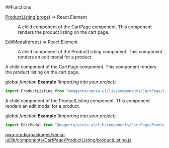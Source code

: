 ##Functions

<dl>
<dt><a href="#ProductListing">ProductListing(props)</a> ⇒ <inlineCode>React.Element</inlineCode></dt>
<dd>

A child component of the CartPage component.
This component renders the product listing on the cart page.

</dd>
<dt><a href="#EditModal">EditModal(props)</a> ⇒ <inlineCode>React.Element</inlineCode></dt>
<dd>

A child component of the ProductListing component.
This component renders an edit modal for a product.

</dd>
</dl>


A child component of the CartPage component.
This component renders the product listing on the cart page.

*global* *function*
**Example** *(Importing into your project)*  
```js
import ProductListing from "@magento/venia-ui/lib/components/CartPage/ProductListing";
```

A child component of the ProductListing component.
This component renders an edit modal for a product.

*global* *function*
**Example** *(Importing into your project)*  
```js
import EditModal from "@magento/venia-ui/lib/components/CartPage/ProductListing/EditModal";
```


[pwa-studio/packages/venia-ui/lib/components/CartPage/ProductListing/productListing.js](https://github.com/magento/pwa-studio/blob/develop/packages/venia-ui/lib/components/CartPage/ProductListing/productListing.js)